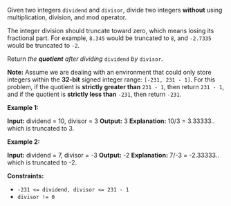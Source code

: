 Given two integers `dividend` and `divisor`, divide two integers **without** using multiplication, division, and mod operator.

The integer division should truncate toward zero, which means losing its fractional part. For example, `8.345` would be truncated to `8`, and `-2.7335` would be truncated to `-2`.

Return _the **quotient** after dividing_ `dividend` _by_ `divisor`.

**Note:** Assume we are dealing with an environment that could only store integers within the **32-bit** signed integer range: `[-231, 231 - 1]`. For this problem, if the quotient is **strictly greater than** `231 - 1`, then return `231 - 1`, and if the quotient is **strictly less than** `-231`, then return `-231`.

**Example 1:**

**Input:** dividend = 10, divisor = 3
**Output:** 3
**Explanation:** 10/3 = 3.33333.. which is truncated to 3.

**Example 2:**

**Input:** dividend = 7, divisor = -3
**Output:** -2
**Explanation:** 7/-3 = -2.33333.. which is truncated to -2.

**Constraints:**

*   `-231 <= dividend, divisor <= 231 - 1`
*   `divisor != 0`